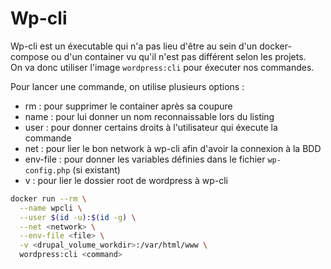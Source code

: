 # Wp-cli

Wp-cli est un éxecutable qui n'a pas lieu d'être au sein d'un docker-compose
ou d'un container vu qu'il n'est pas différent selon les projets.  
On va donc utiliser l'image `wordpress:cli` pour éxecuter nos commandes.

Pour lancer une commande, on utilise plusieurs options :
 * rm : pour supprimer le container après sa coupure
 * name : pour lui donner un nom reconnaissable lors du listing
 * user : pour donner certains droits à l'utilisateur qui éxecute la commande
 * net : pour lier le bon network à wp-cli afin d'avoir la connexion à la BDD
 * env-file : pour donner les variables définies dans le fichier `wp-config.php` (si existant)
 * v : pour lier le dossier root de wordpress à wp-cli

```bash
docker run --rm \
  --name wpcli \
  --user $(id -u):$(id -g) \
  --net <network> \
  --env-file <file> \
  -v <drupal_volume_workdir>:/var/html/www \
  wordpress:cli <command>
```
